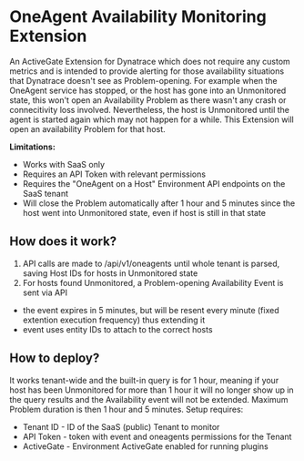 # OneAgent Availability Monitoring Extension
An ActiveGate Extension for Dynatrace which does not require any custom metrics and is intended to provide alerting for those availability situations that Dynatrace doesn't see as Problem-opening. For example when the OneAgent service has stopped, or the host has gone into an Unmonitored state, this won't open an Availability Problem as there wasn't any crash or connecitivity loss involved. Nevertheless, the host is Unmonitored until the agent is started again which may not happen for a while. This Extension will open an availability Problem for that host.

**Limitations:**
* Works with SaaS only
* Requires an API Token with relevant permissions
* Requires the "OneAgent on a Host" Environment API endpoints on the SaaS tenant
* Will close the Problem automatically after 1 hour and 5 minutes since the host went into Unmonitored state, even if host is still in that state

## How does it work?
1. API calls are made to /api/v1/oneagents until whole tenant is parsed, saving Host IDs for hosts in Unmonitored state
1. For hosts found Unmonitored, a Problem-opening Availability Event is sent via API
  * the event expires in 5 minutes, but will be resent every minute (fixed extention execution frequency) thus extending it
  * event uses entity IDs to attach to the correct hosts
  
## How to deploy?
It works tenant-wide and the built-in query is for 1 hour, meaning if your host has been Unmonitored for more than 1 hour it will no longer show up in the query results and the Availability event will not be extended. Maximum Problem duration is then 1 hour and 5 minutes.
Setup requires:
* Tenant ID - ID of the SaaS (public) Tenant to monitor
* API Token - token with event and oneagents permissions for the Tenant
* ActiveGate - Environment ActiveGate enabled for running plugins
